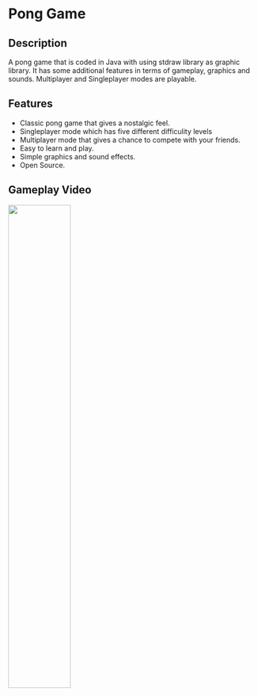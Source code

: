 # Pong Game

## Description
A pong game that is coded in Java with using stdraw library as graphic library. It has some additional features in terms of gameplay, graphics and sounds. Multiplayer and Singleplayer modes are playable.

## Features
- Classic pong game that gives a nostalgic feel.
- Singleplayer mode which has  five different difficulity levels
- Multiplayer mode that gives a chance to compete with your friends.
- Easy to learn and play.
- Simple graphics and sound effects.
- Open Source.

## Gameplay Video
[<img src="https://i.imgur.com/3TFr4i8.png" width="50%">](https://www.youtube.com/watch?v=ve28tqNOmuw)
